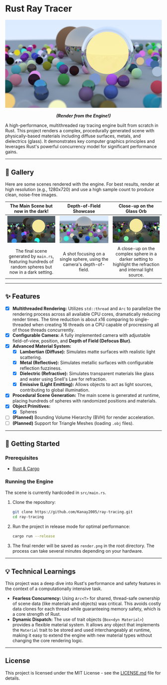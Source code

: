 # Rust Ray Tracer

![A render from the engine showing three central spheres (matte, metallic, and a glowing glass orb) surrounded by hundreds of smaller, randomly generated spheres.](./main.png)
*<p align="center">**(Render from the Engine!)**</p>*

A high-performance, multithreaded ray tracing engine built from scratch in Rust. This project renders a complex, procedurally generated scene with physically-based materials including diffuse surfaces, metals, and dielectrics (glass). It demonstrates key computer graphics principles and leverages Rust's powerful concurrency model for significant performance gains.

---

## 📸 Gallery

Here are some scenes rendered with the engine. For best results, render at high resolution (e.g., 1280x720) and use a high sample count to produce clean, noise-free images.

| The Main Scene but now in the dark! | Depth-of-Field Showcase | Close-up on the Glass Orb |
| :---: |:---:|:---:|
| ![Render 1](/main_dark.png) | ![Render 2](./dof.png) | ![Render 3](./glass.png) |
| The final scene generated by `main.rs`, featuring hundreds of random spheres but now in a dark setting. | A shot focusing on a single sphere, using the camera's depth-of-field. | A close-up on the complex sphere in a darker setting to highlight the refraction and internal light source. |

---

## ✨ Features

-   [x] **Multithreaded Rendering:** Utilizes `std::thread` and `Arc` to parallelize the rendering process across all available CPU cores, dramatically reducing render times. The time reduction is about x16 comparing to single-threaded when creating 16 threads on a CPU capable of procressing all of those threads concurrently.
-   [x] **Configurable Camera:** A fully implemented camera with adjustable field-of-view, position, and **Depth of Field (Defocus Blur)**.
-   [x] **Advanced Material System:**
    -   [x] **Lambertian (Diffuse):** Simulates matte surfaces with realistic light scattering.
    -   [x] **Metal (Reflective):** Simulates metallic surfaces with configurable reflection fuzziness.
    -   [x] **Dielectric (Refractive):** Simulates transparent materials like glass and water using Snell's Law for refraction.
    -   [x] **Emissive (Light Emitting):** Allows objects to act as light sources, contributing to global illumination.
-   [x] **Procedural Scene Generation:** The main scene is generated at runtime, placing hundreds of spheres with randomized positions and materials.
-   [x] **Object Primitives:**
    -   [x] Spheres

-   [ ] **(Planned)** Bounding Volume Hierarchy (BVH) for render acceleration.
-   [ ] **(Planned)** Support for Triangle Meshes (loading `.obj` files).

---

## 🚀 Getting Started

### Prerequisites

-   [Rust & Cargo](https://www.rust-lang.org/tools/install)

### Running the Engine

The scene is currently hardcoded in `src/main.rs`.

1.  Clone the repository:
    ```bash
    git clone https://github.com/Kanay2005/ray-tracing.git
    cd ray-tracing
    ```

2.  Run the project in release mode for optimal performance:
    ```bash
    cargo run --release
    ```

3.  The final render will be saved as `render.png` in the root directory. The process can take several minutes depending on your hardware.

---

## 💡 Technical Learnings

This project was a deep dive into Rust's performance and safety features in the context of a computationally intensive task.

-   **Fearless Concurrency:** Using `Arc<T>` for shared, thread-safe ownership of scene data (like materials and objects) was critical. This avoids costly data clones for each thread while guaranteeing memory safety, which is a core strength of Rust.
-   **Dynamic Dispatch:** The use of trait objects (`Box<dyn Material>`) provides a flexible material system. It allows any object that implements the `Material` trait to be stored and used interchangeably at runtime, making it easy to extend the engine with new material types without changing the core rendering logic.

---

## License

This project is licensed under the MIT License - see the [LICENSE.md](LICENSE.md) file for details.
